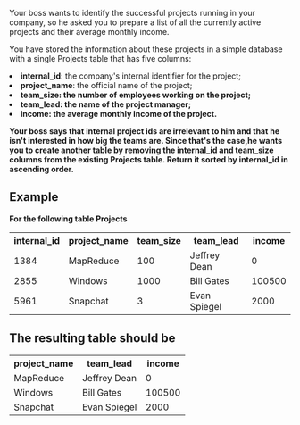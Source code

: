 Your boss wants to identify the successful projects running in your company, so he asked you to prepare a list of all the currently active projects and their average monthly income.

You have stored the information about these projects in a simple database with a single Projects table that has five columns:

<li><strong>internal_id</strong>: the company's internal identifier for the project;</li>
<li><strong>project_name</strong>: the official name of the project;</li>
<li><strong>team_size<strong>: the number of employees working on the project;</li>
<li><strong>team_lead<strong>: the name of the project manager;</li>
<li><strong>income<strong>: the average monthly income of the project.</li>

Your boss says that internal project ids are irrelevant to him and that he isn't interested in how big the teams are. Since that's the case,he wants you to create another table by removing the internal_id and team_size columns from the existing Projects table. Return it sorted by internal_id in ascending order.

## Example

For the following table Projects


<table>
  <tbody><tr>
    <th>internal_id</th>
    <th>project_name</th>
    <th>team_size</th>
    <th>team_lead</th>
    <th>income</th>
  </tr>
  <tr>
    <td>1384</td>
    <td>MapReduce</td>
    <td>100</td>
    <td>Jeffrey Dean</td>
    <td>0</td>
  </tr>
  <tr>
    <td>2855</td>
    <td>Windows</td>
    <td>1000</td>
    <td>Bill Gates</td>
    <td>100500</td>
  </tr>
  <tr>
    <td>5961</td>
    <td>Snapchat</td>
    <td>3</td>
    <td>Evan Spiegel</td>
    <td>2000</td>
  </tr>
 </tbody></table>

 ## The resulting table should be

<table>
  <tbody><tr>
    <th>project_name</th>
    <th>team_lead</th>
    <th>income</th>
  </tr>
  <tr>
    <td>MapReduce</td>
    <td>Jeffrey Dean</td>
    <td>0</td>
  </tr>
  <tr>
    <td>Windows</td>
    <td>Bill Gates</td>
    <td>100500</td>
  </tr>
  <tr>
    <td>Snapchat</td>
    <td>Evan Spiegel</td>
    <td>2000</td>
  </tr>
</tbody></table>